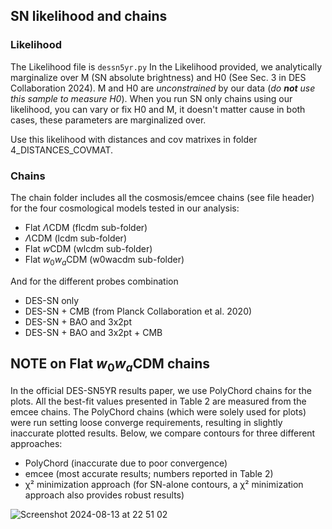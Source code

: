 ## SN likelihood and chains

### Likelihood
The Likelihood file is `dessn5yr.py`
In the Likelihood provided, we analytically marginalize over M (SN absolute brightness) and H0 (See Sec. 3 in DES Collaboration 2024).
M and H0 are _unconstrained_ by our data (_do **not** use this sample to measure H0_). When you run SN only chains using our likelihood, you can vary or fix H0 and M, it doesn't matter cause in both cases, these parameters are marginalized over.

Use this likelihood with distances and cov matrixes in folder 4_DISTANCES_COVMAT.

### Chains
The chain folder includes all the cosmosis/emcee chains (see file header) for the four cosmological models tested in our analysis:
- Flat $`\Lambda`$CDM (flcdm sub-folder)
- $`\Lambda`$CDM (lcdm sub-folder)
- Flat $`w`$CDM (wlcdm sub-folder)
- Flat $`w_0 w_a`$CDM (w0wacdm sub-folder)
  
And for the different probes combination
- DES-SN only
- DES-SN + CMB (from Planck Collaboration et al. 2020)
- DES-SN + BAO and 3x2pt
- DES-SN + BAO and 3x2pt + CMB


## NOTE on Flat $`w_0 w_a`$CDM chains
In the official DES-SN5YR results paper, we use PolyChord chains for the plots. All the best-fit values presented in Table 2 are measured from the emcee chains. 
The PolyChord chains (which were solely used for plots) were run setting loose converge requirements, resulting in slightly inaccurate plotted results. 
Below, we compare contours for three different approaches:
- PolyChord (inaccurate due to poor convergence)
- emcee (most accurate results; numbers reported in Table 2)
- χ² minimization approach (for SN-alone contours, a χ² minimization approach also provides robust results)

![Screenshot 2024-08-13 at 22 51 02](https://github.com/user-attachments/assets/2c11c3ae-e66e-4130-bfa2-c4ec237ed41a)
